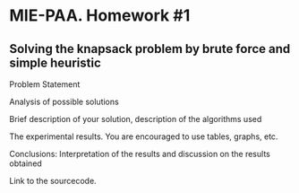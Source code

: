 # MIE-PAA. Homework #1
 

## Solving the knapsack problem by brute force and simple heuristic

Problem Statement

Analysis of possible solutions

Brief description of your solution, description of the algorithms used

The experimental results. You are encouraged to use tables, graphs, etc.

Conclusions: Interpretation of the results and discussion on the results obtained

Link to the sourcecode.
